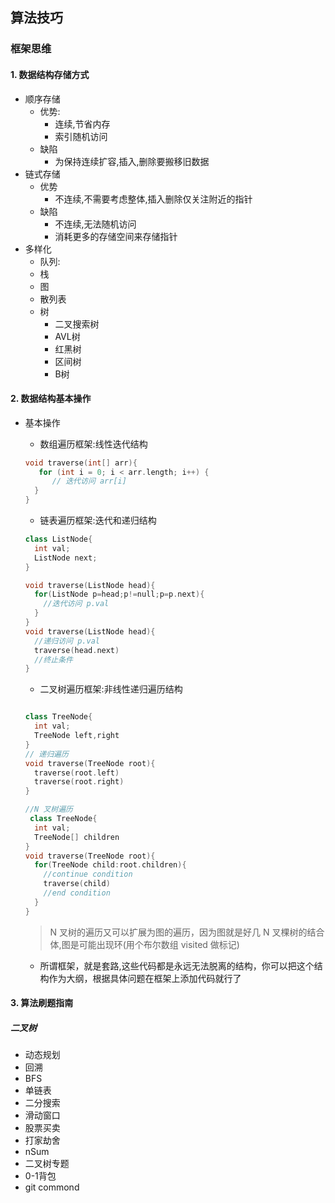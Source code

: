 ## 算法技巧
### 框架思维
#### 1. 数据结构存储方式
  - 顺序存储
    - 优势:
      - 连续,节省内存
      - 索引随机访问
    - 缺陷
      - 为保持连续扩容,插入,删除要搬移旧数据
  - 链式存储
    - 优势
      - 不连续,不需要考虑整体,插入删除仅关注附近的指针
    - 缺陷
      - 不连续,无法随机访问
      - 消耗更多的存储空间来存储指针
  - 多样化
    - 队列:
    - 栈
    - 图
    - 散列表
    - 树
      - 二叉搜索树
      - AVL树
      - 红黑树
      - 区间树
      - B树
#### 2. 数据结构基本操作
- 基本操作
  - 数组遍历框架:线性迭代结构
  ```cpp
  void traverse(int[] arr){
     for (int i = 0; i < arr.length; i++) {
        // 迭代访问 arr[i]
    }
  }
  ```
  - 链表遍历框架:迭代和递归结构
  ```cpp
  class ListNode{
    int val;
    ListNode next;
  }

  void traverse(ListNode head){
    for(ListNode p=head;p!=null;p=p.next){
      //迭代访问 p.val
    }
  }
  void traverse(ListNode head){
    //递归访问 p.val
    traverse(head.next)
    //终止条件
  }
  ```
  - 二叉树遍历框架:非线性递归遍历结构
  ```cpp
  
  class TreeNode{
    int val;
    TreeNode left,right
  }
  // 递归遍历
  void traverse(TreeNode root){
    traverse(root.left)
    traverse(root.right)
  }
  ```
  

  ```cpp
  //N 叉树遍历
   class TreeNode{
    int val;
    TreeNode[] children
  }
  void traverse(TreeNode root){
    for(TreeNode child:root.children){
      //continue condition
      traverse(child)
      //end condition
    }
  }

  ```
  > N 叉树的遍历又可以扩展为图的遍历，因为图就是好几 N 叉棵树的结合体,图是可能出现环(用个布尔数组 visited 做标记)
  
  - 所谓框架，就是套路,这些代码都是永远无法脱离的结构，你可以把这个结构作为大纲，根据具体问题在框架上添加代码就行了
#### 3. 算法刷题指南
#####  二叉树

- 动态规划
- 回溯
- BFS
- 单链表
- 二分搜索
- 滑动窗口
- 股票买卖
- 打家劫舍
- nSum
- 二叉树专题
- 0-1背包
- git commond
